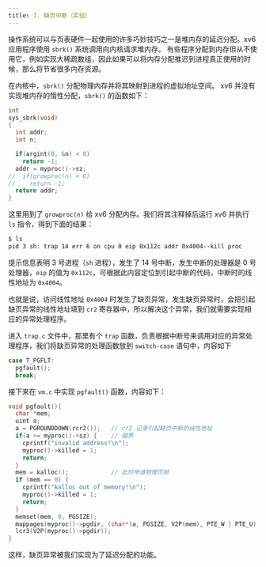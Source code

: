```yaml
---
title: 7. 缺页中断（实验）
---
```


操作系统可以与页表硬件一起使用的许多巧妙技巧之一是堆内存的延迟分配。xv6 应用程序使用 `sbrk()` 系统调用向内核请求堆内存。 有些程序分配到内存但从不使用它，例如实现大稀疏数组，因此如果可以将内存分配推迟到进程真正使用的时候，那么将节省很多内存资源。

在内核中，`sbrk()` 分配物理内存并将其映射到进程的虚拟地址空间。 xv6 并没有实现堆内存的惰性分配，`sbrk()` 的函数如下：

```c
int
sys_sbrk(void)
{
  int addr;
  int n;

  if(argint(0, &n) < 0)
    return -1;
  addr = myproc()->sz;
//  if(growproc(n) < 0)
//    return -1;
  return addr;
}
```

这里用到了 `growproc(n)` 给 xv6 分配内存。我们将其注释掉后运行 xv6 并执行 `ls` 指令，得到下面的结果：

```bash
$ ls
pid 3 sh: trap 14 err 6 on cpu 0 eip 0x112c addr 0x4004--kill proc
```

提示信息表明 3 号进程（`sh` 进程），发生了 14 号中断，发生中断的处理器是 0 号处理器，`eip` 的值为 `0x112c`，可根据此内容定位到引起中断的代码，中断时的线性地址为 `0x4004`。

也就是说，访问线性地址 `0x4004` 时发生了缺页异常，发生缺页异常时，会把引起缺页异常的线性地址填到 `cr2` 寄存器中，所以解决这个异常，我们就需要实现相应的异常处理程序。

进入 `trap.c` 文件中，那里有个 `trap` 函数，负责根据中断号来调用对应的异常处理程序，我们将缺页异常的处理函数放到 `switch-case` 语句中，内容如下 

```c
case T_PGFLT:
  pgfault();
  break;
```

接下来在 `vm.c` 中实现 `pgfault()` 函数，内容如下：

```c
void pgfault(){
  char *mem;
  uint a;
  a = PGROUNDDOWN(rcr2());   // cr2 记录引起缺页中断的线性地址
  if(a >= myproc()->sz) {    // 越界
    cprintf("invalid address!\n");
    myproc()->killed = 1;
    return;
  }
  mem = kalloc();            // 此时申请物理页帧
  if (mem == 0) {
    cprintf("kalloc out of memory!\n");
    myproc()->killed = 1;
    return;
  }
  memset(mem, 0, PGSIZE);
  mappages(myproc()->pgdir, (char*)a, PGSIZE, V2P(mem), PTE_W | PTE_U);
  lcr3(V2P(myproc()->pgdir));
}
```

这样，缺页异常被我们实现为了延迟分配的功能。

